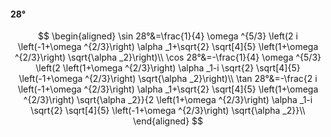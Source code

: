 #### 28°

$$
\begin{aligned}
\sin 28°&=\frac{1}{4} \omega ^{5/3} \left(2 i \left(-1+\omega ^{2/3}\right) \alpha _1+\sqrt{2} \sqrt[4]{5} \left(1+\omega ^{2/3}\right) \sqrt{\alpha _2}\right)\\
\cos 28°&=-\frac{1}{4} \omega ^{5/3} \left(2 \left(1+\omega ^{2/3}\right) \alpha _1-i \sqrt{2} \sqrt[4]{5} \left(-1+\omega ^{2/3}\right) \sqrt{\alpha _2}\right)\\
\tan 28°&=-\frac{2 i \left(-1+\omega ^{2/3}\right) \alpha _1+\sqrt{2} \sqrt[4]{5} \left(1+\omega ^{2/3}\right) \sqrt{\alpha _2}}{2 \left(1+\omega ^{2/3}\right)
\alpha _1-i \sqrt{2} \sqrt[4]{5} \left(-1+\omega ^{2/3}\right) \sqrt{\alpha _2}}\\
\end{aligned}
$$

